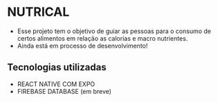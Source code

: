 # NUTRICAL

- Esse projeto tem o objetivo de guiar as pessoas para o consumo de certos alimentos em relação as calorias e macro nutrientes.
- Ainda está em processo de desenvolvimento! 

## Tecnologias utilizadas

- REACT NATIVE COM EXPO
- FIREBASE DATABASE (em breve)

